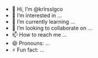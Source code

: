 - 👋 Hi, I’m @krlrsslgco
- 👀 I’m interested in ...
- 🌱 I’m currently learning ...
- 💞️ I’m looking to collaborate on ...
- 📫 How to reach me ...
- 😄 Pronouns: ...
- ⚡ Fun fact: ...

<!---
krlrsslgco/krlrsslgco is a ✨ special ✨ repository because its `README.md` (this file) appears on your GitHub profile.
You can click the Preview link to take a look at your changes.
--->
